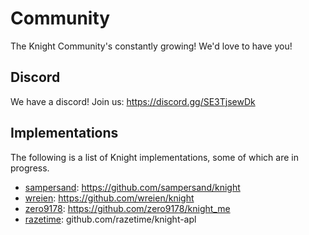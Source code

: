 # Community
The Knight Community's constantly growing! We'd love to have you!

## Discord
We have a discord! Join us: https://discord.gg/SE3TjsewDk

## Implementations
The following is a list of Knight implementations, some of which are in progress.

- [sampersand](https://github.com/sampersand): https://github.com/sampersand/knight
- [wreien](https://github.com/wreien): https://github.com/wreien/knight
- [zero9178](https://github.com/zero9178): https://github.com/zero9178/knight_me
- [razetime](https://github.com/razetime): github.com/razetime/knight-apl
